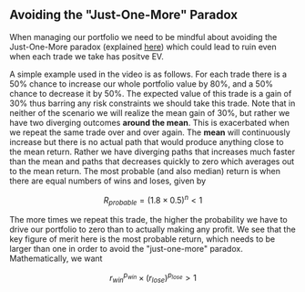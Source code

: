 ## Avoiding the "Just-One-More" Paradox

When managing our portfolio we need to be mindful about avoiding the Just-One-More paradox (explained [here](https://www.youtube.com/watch?v=_FuuYSM7yOo)) which could lead to ruin even when each trade we take has positve EV.

A simple example used in the video is as follows. For each trade there is a 50% chance to increase our whole portfolio value by 80%, and a 50% chance to decrease it by 50%. The expected value of this trade is a gain of 30% thus barring any risk constraints we should take this trade. Note that in neither of the scenario we will realize the mean gain of 30%, but rather we have two diverging outcomes **around the mean**. This is exacerbated when we repeat the same trade over and over again. The **mean** will continuously increase but there is no actual path that would produce anything close to the mean return. Rather we have diverging paths that increases much faster than the mean and paths that decreases quickly to zero which averages out to the mean return. The most probable (and also median) return is when there are equal numbers of wins and loses, given by

$$ R_{probable} = (1.8\times 0.5)^{n} < 1 $$

The more times we repeat this trade, the higher the probability we have to drive our portfolio to zero than to actually making any profit. We see that the key figure of merit here is the most probable return, which needs to be larger than one in order to avoid the "just-one-more" paradox. Mathematically, we want

$$ r_{win}^{p_{win}} \times (r_{lose})^{p_{lose}} > 1 $$




